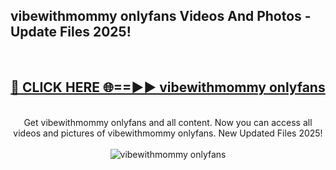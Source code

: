 <h2>vibewithmommy onlyfans Videos And Photos - Update Files 2025!</h2>
<br>
<div align="center">
<h2><a href="https://linkcuts.com/hfmhzwbr" rel="nofollow">🔴 CLICK HERE 🌐==►► vibewithmommy onlyfans</a></h2>
<br>
Get vibewithmommy onlyfans and all content. Now you can access all videos and pictures of vibewithmommy onlyfans. New Updated Files 2025!
<br>
<br>
<a href="https://linkcuts.com/hfmhzwbr" rel="nofollow" data-target="animated-image.originalLink"><img src="https://i.ibb.co.com/WyWwxjT/player-gif2.gif" alt="vibewithmommy onlyfans" style="max-width: 100%; display: inline-block;" data-target="animated-image.originalImage"></a>
</div>
<br>